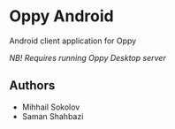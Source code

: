 # Oppy Android
Android client application for Oppy

_NB! Requires running Oppy Desktop server_

## Authors
- Mihhail Sokolov
- Saman Shahbazi
